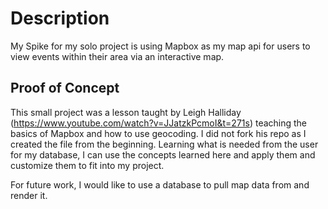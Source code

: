 # Description

My Spike for my solo project is using Mapbox as my map api for users to view events within their area via an interactive map. 

## Proof of Concept

This small project was a lesson taught by Leigh Halliday (https://www.youtube.com/watch?v=JJatzkPcmoI&t=271s) teaching the basics of Mapbox and how to use geocoding. I did not fork his repo as I created the file from the beginning. Learning what is needed from the user for my database, I can use the concepts learned here and apply them and customize them to fit into my project.

For future work, I would like to use a database to pull map data from and render it.